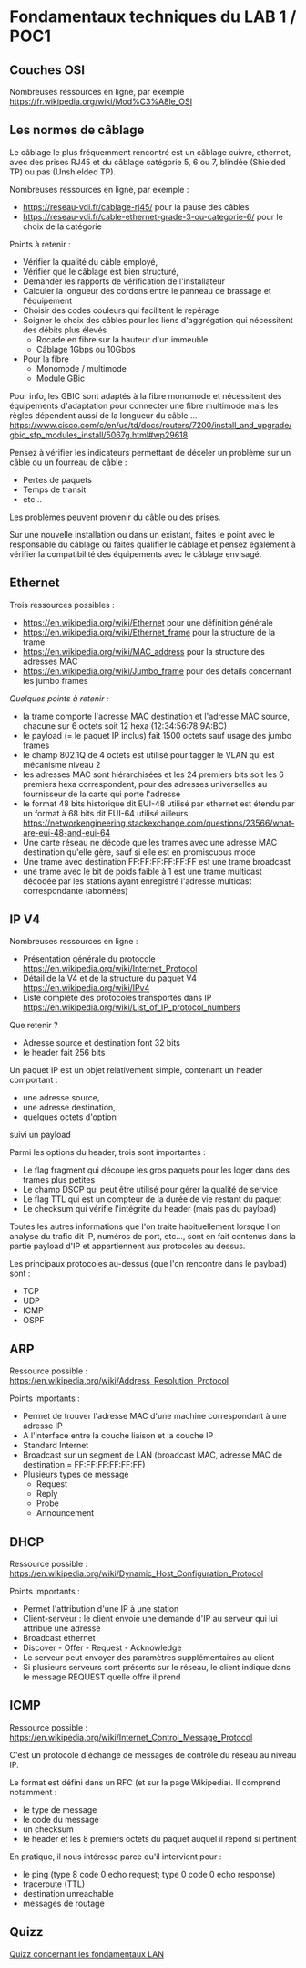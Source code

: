# Fondamentaux techniques du LAB 1 / POC1

## Couches OSI

Nombreuses ressources en ligne, par exemple <https://fr.wikipedia.org/wiki/Mod%C3%A8le_OSI>

## Les normes de câblage

Le câblage le plus fréquemment rencontré est un câblage cuivre, ethernet, avec des prises RJ45 et du câblage catégorie 5, 6 ou 7, blindée (Shielded TP) ou pas (Unshielded TP).

Nombreuses ressources en ligne, par exemple : 

- <https://reseau-vdi.fr/cablage-rj45/> pour la pause des câbles
- <https://reseau-vdi.fr/cable-ethernet-grade-3-ou-categorie-6/> pour le choix de la catégorie

Points à retenir :

- Vérifier la qualité du câble employé,
- Vérifier que le câblage est bien structuré,
- Demander les rapports de vérification de l'installateur
- Calculer la longueur des cordons entre le panneau de brassage et l'équipement
- Choisir des codes couleurs qui facilitent le repérage
- Soigner le choix des câbles pour les liens d'aggrégation qui nécessitent des débits plus élevés
  - Rocade en fibre sur la hauteur d'un immeuble
  - Câblage 1Gbps ou 10Gbps
- Pour la fibre
  - Monomode / multimode
  - Module GBic

Pour info, les GBIC sont adaptés à la fibre monomode et nécessitent des équipements d'adaptation pour connecter une fibre multimode mais les règles dépendent aussi de la longueur du câble ... <https://www.cisco.com/c/en/us/td/docs/routers/7200/install_and_upgrade/gbic_sfp_modules_install/5067g.html#wp29618>

Pensez à vérifier les indicateurs permettant de déceler un problème sur un câble ou un fourreau de câble :

- Pertes de paquets
- Temps de transit
- etc...

Les problèmes peuvent provenir du câble ou des prises.

Sur une nouvelle installation ou dans un existant, faites le point avec le responsable du câblage ou faites qualifier le câblage et pensez également à vérifier la compatibilité des équipements avec le câblage envisagé.

## Ethernet

Trois ressources possibles :

- <https://en.wikipedia.org/wiki/Ethernet> pour une définition générale
- <https://en.wikipedia.org/wiki/Ethernet_frame> pour la structure de la trame
- <https://en.wikipedia.org/wiki/MAC_address> pour la structure des adresses MAC
- <https://en.wikipedia.org/wiki/Jumbo_frame> pour des détails concernant les jumbo frames

*Quelques points à retenir :*

- la trame comporte l'adresse MAC destination et l'adresse MAC source, chacune sur 6 octets soit 12 hexa (12:34:56:78:9A:BC) 
- le payload (= le paquet IP inclus) fait 1500 octets sauf usage des jumbo frames
- le champ 802.1Q de 4 octets est utilisé pour tagger le VLAN qui est mécanisme niveau 2
- les adresses MAC sont hiérarchisées et les 24 premiers  bits soit les 6 premiers hexa correspondent, pour des adresses universelles au fournisseur de la carte qui porte l'adresse
- le format 48 bits historique dit EUI-48 utilisé par ethernet est étendu par un format à 68 bits dit EUI-64 utilisé ailleurs <https://networkengineering.stackexchange.com/questions/23566/what-are-eui-48-and-eui-64>
- Une carte réseau ne décode que les trames avec une adresse MAC destination qu'elle gère, sauf si elle est en promiscuous mode
- Une trame avec destination FF:FF:FF:FF:FF:FF est une trame broadcast
- une trame avec le bit de poids faible à 1 est une trame multicast décodée par les stations ayant enregistré l'adresse multicast correspondante (abonnées)

## IP V4

Nombreuses ressources en ligne : 

- Présentation générale du protocole <https://en.wikipedia.org/wiki/Internet_Protocol>
- Détail de la V4 et de la structure du paquet V4 <https://en.wikipedia.org/wiki/IPv4>
- Liste complète des protocoles transportés dans IP <https://en.wikipedia.org/wiki/List_of_IP_protocol_numbers>

Que retenir ?

- Adresse source et destination font 32 bits
- le header fait 256 bits

Un paquet IP est un objet relativement simple, contenant un header comportant :

- une adresse source,
- une adresse destination,
- quelques octets d'option

suivi un payload

Parmi les options du header, trois sont importantes :

- Le flag fragment qui découpe les gros paquets pour les loger dans des trames plus petites
- Le champ DSCP qui peut être utilisé pour gérer la qualité de service
- Le flag TTL qui est un compteur de la durée de vie restant du paquet
- Le checksum qui vérifie l'intégrité du header (mais pas du payload)

Toutes les autres informations que l'on traite habituellement lorsque l'on analyse du trafic dit IP, numéros de port, etc..., sont en fait contenus dans la partie payload d'IP et appartiennent aux protocoles au dessus.

Les principaux protocoles au-dessus (que l'on rencontre dans le payload) sont :

- TCP
- UDP
- ICMP
- OSPF

## ARP

Ressource possible : <https://en.wikipedia.org/wiki/Address_Resolution_Protocol>

Points importants :

- Permet de trouver l'adresse MAC d'une machine correspondant à une adresse IP
- A l'interface entre la couche liaison et la couche IP
- Standard Internet
- Broadcast sur un segment de LAN (broadcast MAC, adresse MAC de destination = FF:FF:FF:FF:FF:FF)
- Plusieurs types de message
  - Request
  - Reply
  - Probe
  - Announcement

## DHCP

Ressource possible : <https://en.wikipedia.org/wiki/Dynamic_Host_Configuration_Protocol>

Points importants :

- Permet l'attribution d'une IP à une station
- Client-serveur : le client envoie une demande d'IP au serveur qui lui attribue une adresse
- Broadcast ethernet
- Discover - Offer - Request - Acknowledge
- Le serveur peut envoyer des paramètres supplémentaires au client
- Si plusieurs serveurs sont présents sur le réseau, le client indique dans le message REQUEST quelle offre il prend

## ICMP

Ressource possible : <https://en.wikipedia.org/wiki/Internet_Control_Message_Protocol>

C'est un protocole d'échange de messages de contrôle du réseau au niveau IP.

Le format est défini dans un RFC (et sur la page Wikipedia). Il comprend notamment :

- le type de message
- le code du message
- un checksum
- le header et les 8 premiers octets du paquet auquel il répond si pertinent

En pratique, il nous intéresse parce qu'il intervient pour :

- le ping (type 8 code 0 echo request; type 0 code 0 echo response)
- traceroute (TTL)
- destination unreachable
- messages de routage

## Quizz
[Quizz concernant les fondamentaux LAN](https://goo.gl/forms/pEL958xrJduLg6uo2)